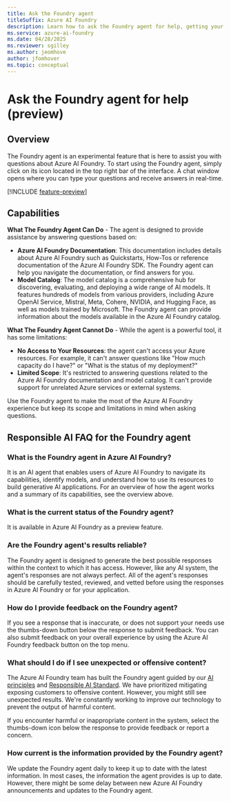 ```yaml
---
title: Ask the Foundry agent
titleSuffix: Azure AI Foundry
description: Learn how to ask the Foundry agent for help, getting your questions answered based on Azure AI Foundry documentation and model catalog.
ms.service: azure-ai-foundry
ms.date: 04/28/2025
ms.reviewer: sgilley
ms.author: jeomhove
author: jfomhover
ms.topic: conceptual
---
```


# Ask the Foundry agent for help (preview)

## Overview

The Foundry agent is an experimental feature that is here to assist you with questions about Azure AI Foundry. To start using the Foundry agent, simply click on its icon located in the top right bar of the interface. A chat window opens where you can type your questions and receive answers in real-time.

[!INCLUDE [feature-preview](../includes/feature-preview.md)]

## Capabilities

**What The Foundry Agent Can Do** - The agent is designed to provide assistance by answering questions based on:

- **Azure AI Foundry Documentation**: This documentation includes details about Azure AI Foundry such as Quickstarts, How-Tos or reference documentation of the Azure AI Foundry SDK. The Foundry agent can help you navigate the documentation, or find answers for you.
- **Model Catalog**: The model catalog is a comprehensive hub for discovering, evaluating, and deploying a wide range of AI models. It features hundreds of models from various providers, including Azure OpenAI Service, Mistral, Meta, Cohere, NVIDIA, and Hugging Face, as well as models trained by Microsoft. The Foundry agent can provide information about the models available in the Azure AI Foundry catalog.

**What The Foundry Agent Cannot Do** - While the agent is a powerful tool, it has some limitations:

- **No Access to Your Resources**: the agent can't access your Azure resources. For example, it can't answer questions like "How much capacity do I have?" or "What is the status of my deployment?"
- **Limited Scope**: It's restricted to answering questions related to the Azure AI Foundry documentation and model catalog. It can't provide support for unrelated Azure services or external systems.

Use the Foundry agent to make the most of the Azure AI Foundry experience but keep its scope and limitations in mind when asking questions.


## Responsible AI FAQ for the Foundry agent

### What is the Foundry agent in Azure AI Foundry?

It is an AI agent that enables users of Azure AI Foundry to navigate its capabilities, identify models, and understand how to use its resources to build generative AI applications. For an overview of how the agent works and a summary of its capabilities, see the overview above.

### What is the current status of the Foundry agent?

It is available in Azure AI Foundry as a preview feature.

### Are the Foundry agent's results reliable?

The Foundry agent is designed to generate the best possible responses within the context to which it has access. However, like any AI system, the agent's responses are not always perfect. All of the agent's responses should be carefully tested, reviewed, and vetted before using the responses in Azure AI Foundry or for your application.

### How do I provide feedback on the Foundry agent?

If you see a response that is inaccurate, or does not support your needs use the thumbs-down button below the response to submit feedback. You can also submit feedback on your overall experience by using the Azure AI Foundry feedback button on the top menu.

### What should I do if I see unexpected or offensive content?

The Azure AI Foundry team has built the Foundry agent guided by our [AI principles](https://www.microsoft.com/ai/principles-and-approach) and [Responsible AI Standard](https://aka.ms/RAIStandardPDF). We have prioritized mitigating exposing customers to offensive content. However, you might still see unexpected results. We're constantly working to improve our technology to prevent the output of harmful content.

If you encounter harmful or inappropriate content in the system, select the thumbs-down icon below the response to provide feedback or report a concern.

### How current is the information provided by the Foundry agent?

We update the Foundry agent daily to keep it up to date with the latest information. In most cases, the information the agent provides is up to date. However, there might be some delay between new Azure AI Foundry announcements and updates to the Foundry agent.
